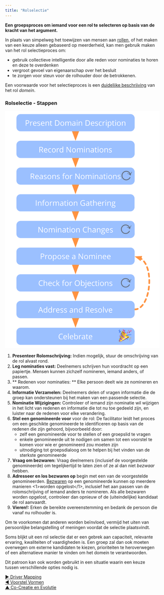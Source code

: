 ```yaml
---
title: "Rolselectie"
---
```



<strong>Een groepsproces om iemand voor een rol te selecteren op basis van de kracht van het argument.</strong>

In plaats van simpelweg het toewijzen van mensen aan [rollen](role.html), of het maken van een keuze alleen gebaseerd op meerderheid, kan men gebruik maken van het rol selectieproces om:

- gebruik collectieve intelligentie door alle reden voor nominaties te horen en deze te overdenken
- vergroot gevoel van eigenaarschap over het besluit
- te zorgen voor steun voor de rolhouder door de betrokkenen.

Een voorwaarde voor het selectieproces is een [duidelijke beschrijving](clarify-domains.html) van het rol <dfn data-info="Domein: Een afgebakend gebied van invloed, activiteit en besluitvorming binnen een organisatie.">domein</dfn>.

### Rolselectie - Stappen

![Rol selectie proces](img/agreements/selection.png)

1. **Presenteer Rolomschrijving:** Indien mogelijk, stuur de omschrijving van de rol alvast rond.
2. **Leg nominaties vast:** Deelnemers schrijven hun voordracht op een papiertje. Mensen kunnen zichzelf nomineren, iemand anders, of passen.
3. ** Redenen voor nominaties: ** Elke persoon deelt wie ze nomineren en waarom.
4. **Informatie Verzamelen:** Deelnemers delen of vragen informatie die de groep kan ondersteunen bij het maken van een passende selectie.
5. **Nominatie Wijzigingen:** Controleer of iemand zijn nominatie wil wijzigen in het licht van redenen en informatie die tot nu toe gedeeld zijn, en luister naar de redenen voor elke verandering.
6. **Stel een genomineerde voor** voor de rol: De facilitator leidt het proces om een geschikte genomineerde te identificeren op basis van de redenen die zijn gehoord, bijvoorbeeld door: 
    - zelf een genomineerde voor te stellen of een groepslid te vragen
    - enkele genomineerde uit te nodigen om samen tot een voorstel te komen voor wie er genomineerd zou moeten zijn
    - uitnodiging tot groepsdialoog om te helpen bij het vinden van de sterkste genomineerde
7. **Vraag om bezwaren:** Vraag deelnemers (inclusief de voorgestelde genomineerde) om tegelijkertijd te laten zien of ze al dan niet <dfn data-info="Bezwaar: Een argument dat verduidelijkt hoe een (voorgestelde) overeenkomst of actie onbedoelde consequenties heeft die je liever wil vermijden of dat er nog aanzienlijke verbeteringen mogelijk zijn en er schade zit in het missen van waarde die voortkomt uit de verbetering.">bezwaar</dfn> hebben. 
8. **Adresseer en los bezwaren op** begin met een van de voorgestelde genomineerden. [Bezwaren](resolve-objections.html) op een genomineerde kunnen op meerdere manieren <1>worden opgelost</1>, inclusief het aan passen van de rolomschrijving of iemand anders te nomineren. Als alle bezwaren worden opgelost, controleer dan opnieuw of de (uiteindelijke) kandidaat de rol aanvaardt.
9. **Vieren!:** Erken de bereikte overeenstemming en bedank de persoon die vanaf nu rolhouder is.

Om te voorkomen dat anderen worden beïnvloed, vermijd het uiten van persoonlijke belangstelling of meningen voordat de selectie plaatsvindt.

Soms blijkt uit een rol selectie dat er een gebrek aan capaciteit, relevante ervaring, kwaliteiten of vaardigheden is. Een groep zal dan ook moeten overwegen om externe kandidaten te kiezen, prioriteiten te heroverwegen of een alternatieve manier te vinden om het domein te verantwoorden.

Dit patroon kan ook worden gebruikt in een situatie waarin een keuze tussen verschillende opties nodig is.

[&#9654; Driver Mapping](driver-mapping.html)<br/>[&#9664; Voorstel Vormen](proposal-forming.html)<br/>[&#9650; Co-Creatie en Evolutie](co-creation-and-evolution.html)

